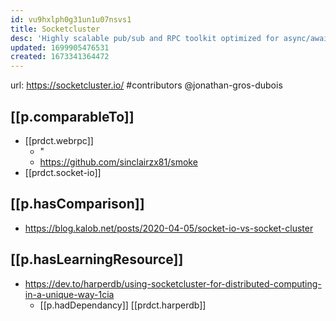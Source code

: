 ```yaml
---
id: vu9hxlph0g31un1u07nsvs1
title: Socketcluster
desc: 'Highly scalable pub/sub and RPC toolkit optimized for async/await'
updated: 1699905476531
created: 1673341364472
---
```


url: https://socketcluster.io/
#contributors @jonathan-gros-dubois 

## [[p.comparableTo]]

- [[prdct.webrpc]]
  - "
  - https://github.com/sinclairzx81/smoke
- [[prdct.socket-io]]

## [[p.hasComparison]]

- https://blog.kalob.net/posts/2020-04-05/socket-io-vs-socket-cluster

## [[p.hasLearningResource]]

- https://dev.to/harperdb/using-socketcluster-for-distributed-computing-in-a-unique-way-1cia
  - [[p.hadDependancy]] [[prdct.harperdb]]